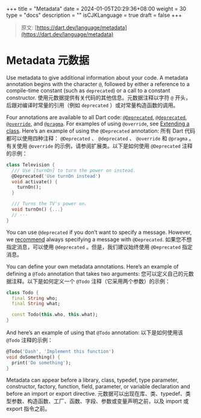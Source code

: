 +++
title = "Metadata"
date = 2024-01-05T20:29:36+08:00
weight = 30
type = "docs"
description = ""
isCJKLanguage = true
draft = false
+++

> 原文: [https://dart.dev/language/metadata](https://dart.dev/language/metadata)

# Metadata 元数据

Use metadata to give additional information about your code. A metadata annotation begins with the character `@`, followed by either a reference to a compile-time constant (such as `deprecated`) or a call to a constant constructor.
使用元数据提供有关代码的其他信息。元数据注释以字符 `@` 开头，后跟对编译时常量的引用（例如 `deprecated` ）或对常量构造函数的调用。

Four annotations are available to all Dart code: [`@Deprecated`](https://api.dart.dev/stable/dart-core/deprecated-constant.html), [`@deprecated`](https://api.dart.dev/stable/dart-core/deprecated-constant.html), [`@override`](https://api.dart.dev/stable/dart-core/override-constant.html), and [`@pragma`](https://api.dart.dev/stable/dart-core/pragma-class.html). For examples of using `@override`, see [Extending a class](https://dart.dev/language/extend). Here’s an example of using the `@Deprecated` annotation:
所有 Dart 代码都可以使用四种注释： `@Deprecated` 、 `@deprecated` 、 `@override` 和 `@pragma` 。有关使用 `@override` 的示例，请参阅扩展类。以下是如何使用 `@Deprecated` 注释的示例：

```dart
class Television {
  /// Use [turnOn] to turn the power on instead.
  @Deprecated('Use turnOn instead')
  void activate() {
    turnOn();
  }

  /// Turns the TV's power on.
  void turnOn() {...}
  // ···
}
```

You can use `@deprecated` if you don’t want to specify a message. However, we [recommend](https://dart.dev/tools/linter-rules/provide_deprecation_message) always specifying a message with `@Deprecated`.
如果您不想指定消息，可以使用 `@deprecated` 。但是，我们建议始终使用 `@Deprecated` 指定消息。

You can define your own metadata annotations. Here’s an example of defining a `@Todo` annotation that takes two arguments:
您可以定义自己的元数据注释。以下是如何定义一个 `@Todo` 注释（它采用两个参数）的示例：

```dart
class Todo {
  final String who;
  final String what;

  const Todo(this.who, this.what);
}
```

And here’s an example of using that `@Todo` annotation:
以下是如何使用该 `@Todo` 注释的示例：

```dart
@Todo('Dash', 'Implement this function')
void doSomething() {
  print('Do something');
}
```

Metadata can appear before a library, class, typedef, type parameter, constructor, factory, function, field, parameter, or variable declaration and before an import or export directive.
元数据可以出现在库、类、typedef、类型参数、构造函数、工厂、函数、字段、参数或变量声明之前，以及 import 或 export 指令之前。

